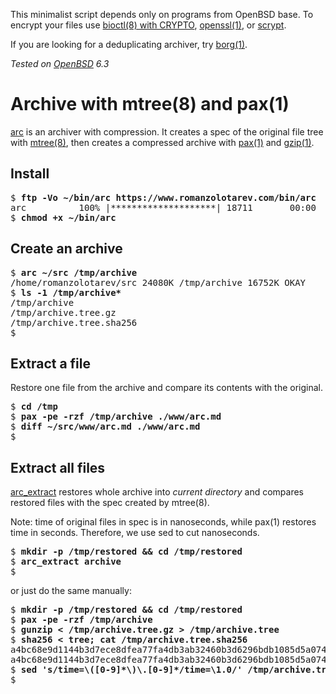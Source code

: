 This minimalist script depends only on programs from OpenBSD base.
To encrypt your files use [bioctl(8) with
CRYPTO](/openbsd/bioctl-crypto.html),
[openssl(1)](https://man.openbsd.org/openssl.1), or
[scrypt](https://www.tarsnap.com/scrypt.html).

If you are looking for a deduplicating archiver, try [borg(1)](/borg.html).

_Tested on [OpenBSD](/openbsd/) 6.3_

# Archive with mtree(8) and pax(1)

[arc](/bin/arc) is an archiver with compression. It creates a spec
of the original file tree with [mtree(8)][m], then creates a
compressed archive with [pax(1)][p] and [gzip(1)][g].

[g]: https://man.openbsd.org/gzip.1
[m]: https://man.openbsd.org/mtree.8
[p]: https://man.openbsd.org/pax.1
[s]: https://man.openbsd.org/sed.1
[h]: https://man.openbsd.org/sha256.1

## Install

<pre>
$ <b>ftp -Vo ~/bin/arc https://www.romanzolotarev.com/bin/arc</b>
arc          100% |********************| 18711       00:00
$ <b>chmod +x ~/bin/arc</b>
</pre>

## Create an archive

<pre>
$ <b>arc ~/src /tmp/archive</b>
/home/romanzolotarev/src 24080K /tmp/archive 16752K OKAY
$ <b>ls -1 /tmp/archive*</b>
/tmp/archive
/tmp/archive.tree.gz
/tmp/archive.tree.sha256
$
</pre>

## Extract a file

Restore one file from the archive and compare its
contents with the original.

<pre>
$ <b>cd /tmp</b>
$ <b>pax -pe -rzf /tmp/archive ./www/arc.md</b>
$ <b>diff ~/src/www/arc.md ./www/arc.md</b>
$
</pre>

## Extract all files

[arc_extract](/bin/arc_extract) restores whole archive into _current
directory_ and compares restored files with the spec created by
mtree(8).

Note: time of original files in spec is in nanoseconds, while pax(1)
restores time in seconds. Therefore, we use sed to cut nanoseconds.

<pre>
$ <b>mkdir -p /tmp/restored && cd /tmp/restored</b>
$ <b>arc_extract archive</b>
$
</pre>

or just do the same manually:

<pre>
$ <b>mkdir -p /tmp/restored && cd /tmp/restored</b>
$ <b>pax -pe -rzf /tmp/archive</b>
$ <b>gunzip < /tmp/archive.tree.gz > /tmp/archive.tree</b>
$ <b>sha256 < tree; cat /tmp/archive.tree.sha256</b>
a4bc68e9d1144b3d7ece8dfea77fa4db3ab32460b3d6296bdb1085d5a074e37f
a4bc68e9d1144b3d7ece8dfea77fa4db3ab32460b3d6296bdb1085d5a074e37f
$ <b>sed 's/time=\([0-9]*\)\.[0-9]*/time=\1.0/' /tmp/archive.tree|mtree</b>
$
</pre>
